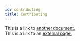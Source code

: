 ```yaml
---
id: contributing
title: Contributing
---
```


This is a link to [another document.](doc3.md)  
This is a link to an [external page.](http://www.example.com)
